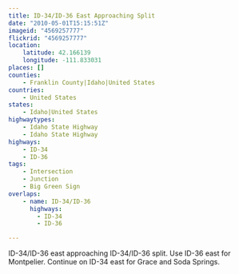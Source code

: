 ```yaml
---
title: ID-34/ID-36 East Approaching Split
date: "2010-05-01T15:15:51Z"
imageid: "4569257777"
flickrid: "4569257777"
location:
    latitude: 42.166139
    longitude: -111.833031
places: []
counties:
    - Franklin County|Idaho|United States
countries:
    - United States
states:
    - Idaho|United States
highwaytypes:
    - Idaho State Highway
    - Idaho State Highway
highways:
    - ID-34
    - ID-36
tags:
    - Intersection
    - Junction
    - Big Green Sign
overlaps:
    - name: ID-34/ID-36
      highways:
        - ID-34
        - ID-36

---
```

ID-34/ID-36 east approaching ID-34/ID-36 split.  Use ID-36 east for Montpelier.  Continue on ID-34 east for Grace and Soda Springs.